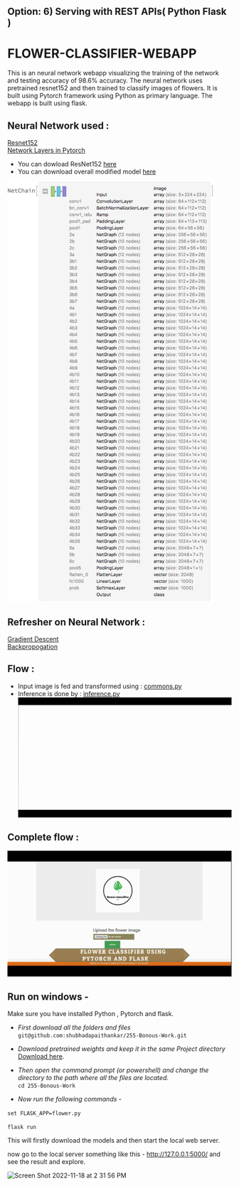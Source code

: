 
## Option: 6) Serving with REST APIs( Python Flask ) 

# FLOWER-CLASSIFIER-WEBAPP
This is an neural network webapp visualizing the training of the network and testing accuracy of 98.6% accuracy.
The neural network uses pretrained resnet152 and then trained to classify images of flowers.
It is built using Pytorch framework using Python as primary language.
The webapp is built using flask.


## Neural Network used : 
[Resnet152](https://resources.wolframcloud.com/NeuralNetRepository/resources/ResNet-152-Trained-on-ImageNet-Competition-Data)    
[Network Layers in Pytorch](https://github.com/pytorch/vision/blob/master/torchvision/models/resnet.py)        
* You can dowload ResNet152 [here](https://www.kaggle.com/pytorch/resnet152)    
* You can download overall modified model [here](https://github.com/souravs17031999/FLOWER-CLASSIFIER-WEBAPP/blob/master/classifier.pt)    

![resnet152](/static/resnet.gif)   

## Refresher on Neural Network :
[Gradient Descent](https://medium.com/secure-and-private-ai-writing-challenge/playing-with-gradient-descent-intuition-e5bde385078)   
[Backpropogation](https://medium.com/secure-and-private-ai-writing-challenge/playing-with-backpropagation-algorithm-intuition-10c42578a8e8)        

## Flow :
* Input image is fed and transformed using : [commons.py](https://github.com/souravs17031999/FLOWER-CLASSIFIER-WEBAPP/blob/master/commons.py)     
* Inference is done by : [inference.py](https://github.com/souravs17031999/FLOWER-CLASSIFIER-WEBAPP/blob/master/inference.py)         
![resnet152infer](/static/inference.gif)     

## Complete flow :    
![model](/static/model.gif)   


## Run on windows - 
Make sure you have installed Python , Pytorch and flask.

* _First download all the folders and files_     
`git@github.com:shubhadapaithankar/255-Bonous-Work.git` 

* _Download pretrained weights and keep it in the same Project directory_ [Download here](https://www.kaggle.com/souravs17031999/flowerclassifierudacitypretrainedweights).       
* _Then open the command prompt (or powershell) and change the directory to the path where all the files are located._       
`cd 255-Bonous-Work`      
* _Now run the following commands_ -        

`set FLASK_APP=flower.py`   

`flask run`      


This will firstly download the models and then start the local web server.

now go to the local server something like this - http://127.0.0.1:5000/ and see the result and explore.

<img width="1440" alt="Screen Shot 2022-11-18 at 2 31 56 PM" src="https://user-images.githubusercontent.com/99461999/202814214-fd51cef3-af91-4b57-9e47-ce983c24a04b.png">

